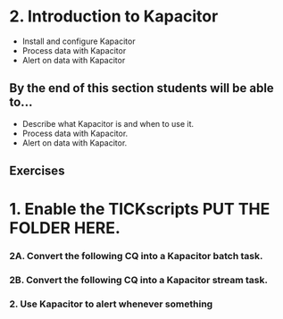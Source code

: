# 2. Introduction to Kapacitor
* Install and configure Kapacitor
* Process data with Kapacitor
* Alert on data with Kapacitor

## By the end of this section students will be able to...
* Describe what Kapacitor is and when to use it.
* Process data with Kapacitor.
* Alert on data with Kapacitor.


## Exercises

# 1. Enable the TICKscripts PUT THE FOLDER HERE.

### 2A. Convert the following CQ into a Kapacitor batch task.

### 2B. Convert the following CQ into a Kapacitor stream task.

### 2. Use Kapacitor to alert whenever something
